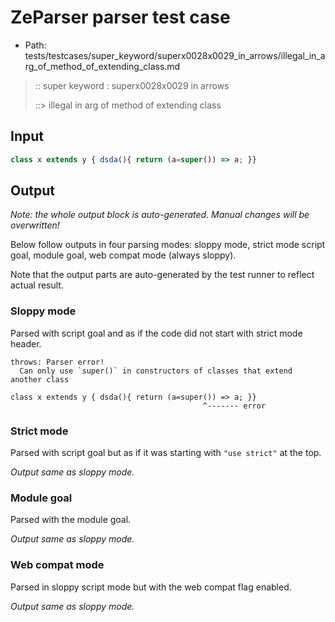 # ZeParser parser test case

- Path: tests/testcases/super_keyword/superx0028x0029_in_arrows/illegal_in_arg_of_method_of_extending_class.md

> :: super keyword : superx0028x0029 in arrows
>
> ::> illegal in arg of method of extending class

## Input


`````js
class x extends y { dsda(){ return (a=super()) => a; }}
`````

## Output

_Note: the whole output block is auto-generated. Manual changes will be overwritten!_

Below follow outputs in four parsing modes: sloppy mode, strict mode script goal, module goal, web compat mode (always sloppy).

Note that the output parts are auto-generated by the test runner to reflect actual result.

### Sloppy mode

Parsed with script goal and as if the code did not start with strict mode header.

`````
throws: Parser error!
  Can only use `super()` in constructors of classes that extend another class

class x extends y { dsda(){ return (a=super()) => a; }}
                                           ^------- error
`````

### Strict mode

Parsed with script goal but as if it was starting with `"use strict"` at the top.

_Output same as sloppy mode._

### Module goal

Parsed with the module goal.

_Output same as sloppy mode._

### Web compat mode

Parsed in sloppy script mode but with the web compat flag enabled.

_Output same as sloppy mode._
